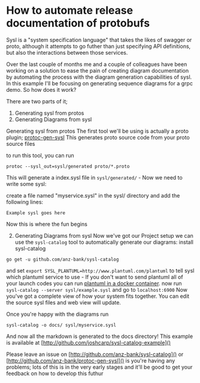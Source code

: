# How to automate release documentation of protobufs

Sysl is a "system specification language" that takes the likes of swagger or proto, although it attempts to go futher than just specifying API definitions, but also the interactions between those services. 

Over the last couple of months me and a couple of colleagues have been working on a solution to ease the pain of creating diagram documentation by automating the process with the diagram generation capabilities of sysl. 
In this example I'll be focusing on generating sequence diagrams for a grpc demo.
So how does it work?

There are two parts of it;
1. Generating sysl from protos
2. Generating Diagrams from sysl

Generating sysl from protos
The first tool we'll be using is actually a proto plugin; [protoc-gen-sysl](https://github.com/anz-bank/protoc-gen-sysl)
This generates proto source code from your proto source files

to run this tool, you can run
```
protoc --sysl_out=sysl/generated proto/*.proto

```
This will generate a index.sysl file in `sysl/generated/` - Now we need to write some sysl:

create a file named "myservice.sysl" in the sysl/ directory and add the following lines:
```
Example sysl goes here
```
Now this is where the fun begins

2. Generating Diagrams from sysl
Now we've got our Project setup we can use the `sysl-catalog` tool to automatically generate our diagrams:
install sysl-catalog 
```
go get -u github.com/anz-bank/sysl-catalog
```
and set `export SYSL_PLANTUML=http://www.plantuml.com/plantuml` to tell sysl which plantuml service to use - If you don't want to send plantuml all of your launch codes you can run [plantuml in a docker container](https://hub.docker.com/r/plantuml/plantuml-server/). 
now run `sysl-catalog --server sysl/example.sysl` and go to `localhost:6900`
Now you've got a complete view of how your system fits together. 
You can edit the source sysl files and web view will update.

Once you're happy with the diagrams run
```
sysl-catalog -o docs/ sysl/myservice.sysl
```

And now all the markdown is generated to the docs directory! 
This example is available at [http://github.com/joshcarp/sysl-catalog-example]()

Please leave an issue on [http://github.com/anz-bank/sysl-catalog]() or [http://github.com/anz-bank/protoc-gen-sysl]() is you're having any problems; lots of this is in the very early stages and it'll be good to get your feedback on how to develop this futhur